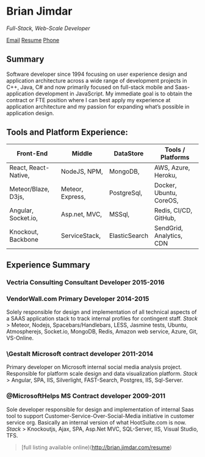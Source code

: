 # Brian Jimdar                                                             
*Full-Stack, Web-Scale Developer*

[Email](mailto:brian@jimdar.com)               [Resume](http://brian.jimdar.com/resume) 
[Phone](tel:206-300-9241)        

## Summary
Software developer since 1994 focusing on user experience design and application architecture across a wide range of development projects in C++, Java, C# and now primarily focused on full-stack mobile and Saas-application development in JavaScript. My immediate goal is to obtain the contract or FTE position where I can best apply my experience at application architecture and my passion for expanding what’s possible in application design.

## Tools and Platform Experience:

  |       Front-End     |     Middle       |   DataStore   |    Tools / Platforms    |
  |---------------------|------------------|---------------|-------------------------|
  | React, React-Native,| NodeJS, NPM,     | MongoDB,      | AWS, Azure, Heroku,     |
  | Meteor/Blaze, D3js, | Meteor, Express, | PostgreSql,   | Docker, Ubuntu, CoreOS, |
  | Angular, Socket.io, | Asp.net, MVC,    | MSSql,        | Redis, CI/CD, GitHub,   |
  | Knockout, Backbone  | ServiceStack,    | ElasticSearch | SendGrid, Analytics, CDN|                |

## Experience Summary

### Vectria Consulting          __Consultant Developer__                      2015-2016


### VendorWall.com           __Primary Developer__                            2014-2015
Solely responsible for design and implementation of all technical aspects of a SAAS application stack to track internal profiles for contingent staff. 
*Stack* > Meteor, Nodejs, Spacebars/Handlebars, LESS, Jasmine tests, Ubuntu, Atmospherejs, Socket.io, MongoDB, Redis, Amazon web service, Azure, Git, VS-Online.

### \\Gestalt             __Microsoft contract developer__                    2011-2014
Primary developer on Microsoft internal social media analysis project. Responsible for platform scale design and data visualization platform.
*Stack* > Angular, SPA, IIS, Silverlight, FAST-Search, Postgres, IIS, Sql-Server.

### @MicrosoftHelps       __MS Contract developer__                           2009-2011
Sole developer responsible for design and implementation of internal Saas tool to support Customer-Service-Over-Social-Media initiative in customer service org. Basically an internal version of what HootSuite.com is now.
*Stack* > Knockoutjs, Ajax, SPA, Asp.Net MVC, SQL-Server, IIS, Visual Studio, TFS.
 > [full listing available online)(http://brian.jimdar.com/resume) 

